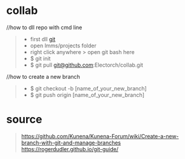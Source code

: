 # collab

//how to dll repo with cmd line

> - first dll [git](https://git-scm.com/download/win "git download link")
> - open lmms/projects folder
> - right click anywhere > open git bash here
> - $ git init
> - $ git pull git@github.com:Electorch/collab.git

//how to create a new branch
> - $ git checkout -b [name_of_your_new_branch]
> - $ git push origin [name_of_your_new_branch]









# source
> https://github.com/Kunena/Kunena-Forum/wiki/Create-a-new-branch-with-git-and-manage-branches
> https://rogerdudler.github.io/git-guide/
